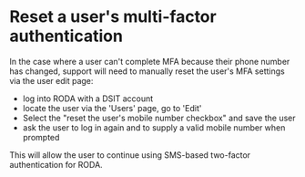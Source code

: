 # Reset a user's multi-factor authentication

In the case where a user can't complete MFA because their phone number has
changed, support will need to manually reset the user's MFA settings via the
user edit page:

- log into RODA with a DSIT account
- locate the user via the 'Users' page, go to 'Edit'
- Select the "reset the user's mobile number checkbox" and save the user
- ask the user to log in again and to supply a valid mobile number when prompted

This will allow the user to continue using SMS-based two-factor authentication
for RODA.
